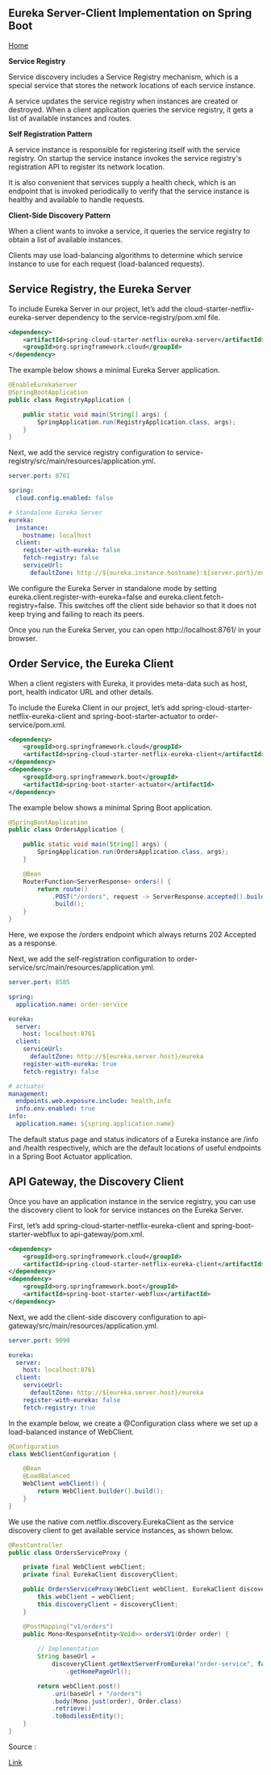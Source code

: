 ## Eureka Server-Client Implementation on Spring Boot
 [Home](README.md)

__Service Registry__

Service discovery includes a Service Registry mechanism, which is a special service that stores the network locations of each service instance.

A service updates the service registry when instances are created or destroyed. When a client application queries the service registry, it gets a list of available instances and routes.

__Self Registration Pattern__

A service instance is responsible for registering itself with the service registry. On startup the service instance invokes the service registry's registration API to register its network location.

It is also convenient that services supply a health check, which is an endpoint that is invoked periodically to verify that the service instance is healthy and available to handle requests.

__Client-Side Discovery Pattern__

When a client wants to invoke a service, it queries the service registry to obtain a list of available instances.

Clients may use load-balancing algorithms to determine which service instance to use for each request (load-balanced requests).

## Service Registry, the Eureka Server

To include Eureka Server in our project, let’s add the cloud-starter-netflix-eureka-server dependency to the service-registry/pom.xml file.

```xml
<dependency>
    <artifactId>spring-cloud-starter-netflix-eureka-server</artifactId>
    <groupId>org.springframework.cloud</groupId>
</dependency>
```

The example below shows a minimal Eureka Server application.

```java
@EnableEurekaServer
@SpringBootApplication
public class RegistryApplication {

    public static void main(String[] args) {
        SpringApplication.run(RegistryApplication.class, args);
    }
}
```

Next, we add the service registry configuration to service-registry/src/main/resources/application.yml.

```yaml
server.port: 8761

spring:
  cloud.config.enabled: false

# Standalone Eureka Server
eureka:
  instance:
    hostname: localhost
  client:
    register-with-eureka: false
    fetch-registry: false
    serviceUrl:
      defaultZone: http://${eureka.instance.hostname}:${server.port}/eureka/
```

We configure the Eureka Server in standalone mode by setting eureka.client.register-with-eureka=false and eureka.client.fetch-registry=false. This switches off the client side behavior so that it does not keep trying and failing to reach its peers.

Once you run the Eureka Server, you can open http://localhost:8761/ in your browser.

## Order Service, the Eureka Client

When a client registers with Eureka, it provides meta-data such as host, port, health indicator URL and other details.

To include the Eureka Client in our project, let’s add spring-cloud-starter-netflix-eureka-client and spring-boot-starter-actuator to order-service/pom.xml.

```xml
<dependency>
    <groupId>org.springframework.cloud</groupId>
    <artifactId>spring-cloud-starter-netflix-eureka-client</artifactId>
</dependency>
<dependency>
    <groupId>org.springframework.boot</groupId>
    <artifactId>spring-boot-starter-actuator</artifactId>
</dependency>
```

The example below shows a minimal Spring Boot application.

```java
@SpringBootApplication
public class OrdersApplication {

    public static void main(String[] args) {
        SpringApplication.run(OrdersApplication.class, args);
    }

    @Bean
    RouterFunction<ServerResponse> orders() {
        return route()
            .POST("/orders", request -> ServerResponse.accepted().build())
            .build();
    }
}
```

Here, we expose the /orders endpoint which always returns 202 Accepted as a response.

Next, we add the self-registration configuration to order-service/src/main/resources/application.yml.

```yaml
server.port: 8585

spring:
  application.name: order-service

eureka:
  server:
    host: localhost:8761
  client:
    serviceUrl:
      defaultZone: http://${eureka.server.host}/eureka
    register-with-eureka: true
    fetch-registry: false

# actuator
management:
  endpoints.web.exposure.include: health,info
  info.env.enabled: true
info:
  application.name: ${spring.application.name}
```

The default status page and status indicators of a Eureka instance are /info and /health respectively, which are the default locations of useful endpoints in a Spring Boot Actuator application.

## API Gateway, the Discovery Client

Once you have an application instance in the service registry, you can use the discovery client to look for service instances on the Eureka Server.

First, let’s add spring-cloud-starter-netflix-eureka-client and spring-boot-starter-webflux to api-gateway/pom.xml.

```xml
<dependency>
    <groupId>org.springframework.cloud</groupId>
    <artifactId>spring-cloud-starter-netflix-eureka-client</artifactId>
</dependency>
<dependency>
    <groupId>org.springframework.boot</groupId>
    <artifactId>spring-boot-starter-webflux</artifactId>
</dependency>
```

Next, we add the client-side discovery configuration to api-gateway/src/main/resources/application.yml.

```yaml
server.port: 9090

eureka:
  server:
    host: localhost:8761
  client:
    serviceUrl:
      defaultZone: http://${eureka.server.host}/eureka
    register-with-eureka: false
    fetch-registry: true
```

In the example below, we create a @Configuration class where we set up a load-balanced instance of WebClient.

```java
@Configuration
class WebClientConfiguration {

    @Bean
    @LoadBalanced
    WebClient webClient() {
        return WebClient.builder().build();
    }
}
```

We use the native com.netflix.discovery.EurekaClient as the service discovery client to get available service instances, as shown below.

```java
@RestController
public class OrdersServiceProxy {

    private final WebClient webClient;
    private final EurekaClient discoveryClient;

    public OrdersServiceProxy(WebClient webClient, EurekaClient discoveryClient) {
        this.webClient = webClient;
        this.discoveryClient = discoveryClient;
    }

    @PostMapping("v1/orders")
    public Mono<ResponseEntity<Void>> ordersV1(Order order) {
        
        // Implementation
        String baseUrl = 
            discoveryClient.getNextServerFromEureka("order-service", false)
                .getHomePageUrl();

        return webClient.post()
            .uri(baseUrl + "/orders")
            .body(Mono.just(order), Order.class)
            .retrieve()
            .toBodilessEntity();
    }
}
```

Source :

[Link](https://manerajona.medium.com/service-discovery-patterns-with-netflix-eureka-34d5b260aeda)